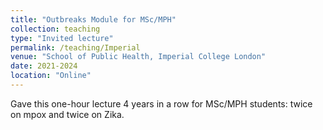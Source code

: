 ```yaml
---
title: "Outbreaks Module for MSc/MPH"
collection: teaching
type: "Invited lecture"
permalink: /teaching/Imperial
venue: "School of Public Health, Imperial College London"
date: 2021-2024
location: "Online"
---
```


 Gave this one-hour lecture 4 years in a row for MSc/MPH students: twice on mpox and twice on Zika.

